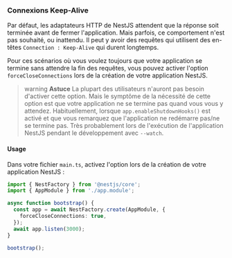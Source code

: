 ### Connexions Keep-Alive 

Par défaut, les adaptateurs HTTP de NestJS attendent que la réponse soit terminée avant de fermer l'application. Mais parfois, ce comportement n'est pas souhaité, ou inattendu. Il peut y avoir des requêtes qui utilisent des en-têtes `Connection : Keep-Alive` qui durent longtemps.

Pour ces scénarios où vous voulez toujours que votre application se termine sans attendre la fin des requêtes, vous pouvez activer l'option `forceCloseConnections` lors de la création de votre application NestJS.

> warning **Astuce** La plupart des utilisateurs n'auront pas besoin d'activer cette option. Mais le symptôme de la nécessité de cette option est que votre application ne se termine pas quand vous vous y attendez. Habituellement, lorsque `app.enableShutdownHooks()` est activé et que vous remarquez que l'application ne redémarre pas/ne se termine pas. Très probablement lors de l'exécution de l'application NestJS pendant le développement avec `--watch`.

#### Usage

Dans votre fichier `main.ts`, activez l'option lors de la création de votre application NestJS :

```typescript
import { NestFactory } from '@nestjs/core';
import { AppModule } from './app.module';

async function bootstrap() {
  const app = await NestFactory.create(AppModule, {
    forceCloseConnections: true,
  });
  await app.listen(3000);
}

bootstrap();
```
